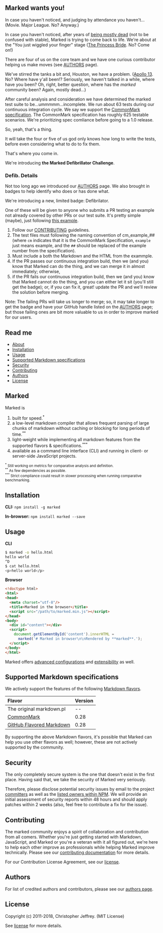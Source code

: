 ## Marked wants you!

In case you haven't noticed, and judging by attendance you haven't&hellip; (Movie. Major League. No? Anyway.)

In case you haven't noticed, after years of [being mostly dead](https://github.com/markedjs/marked/issues/1106) (not to be confused with stable), Marked is trying to come back to life. We're about at the "You just wiggled your finger" stage ([The Princess Bride](https://youtu.be/yokQ0_8__ts). No? Come on!)

There are four of us on the core team and we have one curious contributor helping us make moves (see [AUTHORS](https://github.com/markedjs/marked/blob/master/AUTHORS.md) page).

We've stirred the tanks a bit and, Houston, we have a problem. ([Apollo 13](https://youtu.be/Bti9_deF5gs). No? Where have y'all been!? Seriously, we haven't talked in a while, where have you been? Oh, right, better question, where has the *marked* community been? Again, mostly dead&hellip;)

After careful analysis and consideration we have determined the marked test suite to be&hellip;ummmmm&hellip;incomplete. We run about 63 tests during our continuous integration cycle. We say we support the [CommonMark specification](http://spec.commonmark.org/0.28/). The CommonMark specification has roughly 625 testable scenarios. We're prioritizing spec comliance before going to a 1.0 release.

So, yeah, that's a thing.

It will take the four or five of us god only knows how long to write the tests, before even considering what to do to fix them. 

That's where you come in.

We're introducing **the Marked Defibrillator Challenge**.

### Defib. Details

Not too long ago we introduced our [AUTHORS](https://github.com/markedjs/marked/blob/master/AUTHORS.md) page. We also brought in badges to help identify who does or has done what.

We're introducing a new, limited badge: Defibrilator.

One of these will be given to anyone who submits a PR testing an example not already covered by other PRs or our test suite. It's pretty simple (maybe), just following [this example](https://github.com/markedjs/marked/pull/1104).

1. Follow our [CONTRIBUTING](https://github.com/markedjs/marked/blob/master/CONTRIBUTING.md) guidelines.
2. The test files must following the naming convention of cm_example_## (where `cm` indicates that it is the CommonMark Specification, `example` just means example, and the `##` should be replaced of the example number from the specification).
3. Must include a both the Markdown and the HTML from the exammple.
4. If the PR passes our continuous integration build, then we (and you) know that Marked can do the thing, and we can merge it in almost immediately; otherwise,
5. if the PR fails our continuous integration build, then we (and you) know that Marked cannot do the thing, and you can either let it sit (you'll still get the badge); or, if you can fix it, great! update the PR and we'll review the solution before merging.

Note: The failing PRs will take us longer to merge; so, it may take longer to get the badge and have your GitHub handle listed on the [AUTHORS](https://github.com/markedjs/marked/blob/master/AUTHORS.md) page; but those failing ones are bit more valuable to us in order to improve marked for our users.

## Read me

<ul>
  <li><a href="#marked">About</a></li>
  <li><a href="#install">Installation</a></li>
  <li><a href="#usage">Usage</a></li>
  <li><a href="#specifications">Supported Markdown specifications</a></li>
  <li><a href="#security">Security</a></li>
  <li><a href="#contributing">Contributing</a></li>
  <li><a href="#authors">Authors</a></li>
  <li><a href="#license">License</a></li>
</ul>

<h2 id="marked">Marked</h2>

Marked is 

1. built for speed.<sup>*</sup>
2. a low-level markdown compiler that allows frequent parsing of large chunks of markdown without caching or blocking for long periods of time.<sup>**</sup>
3. light-weight while implementing all markdown features from the supported flavors & specifications.<sup>***</sup>
4. available as a command line interface (CLI) and running in client- or server-side JavaScript projects.

<p><small><sup>*</sup> Still working on metrics for comparative analysis and definition.</small><br>
<small><sup>**</sup> As few dependencies as possible.</small><br>
<small><sup>***</sup> Strict compliance could result in slower processing when running comparative benchmarking.</small></p>

<h2 id="installation">Installation</h2>

**CLI:** `npm install -g marked`

**In-browser:** `npm install marked --save`

<h2 id="usage">Usage</h2>

**CLI**

``` bash
$ marked -o hello.html
hello world
^D
$ cat hello.html
<p>hello world</p>
```

**Browser**

```html
<!doctype html>
<html>
<head>
  <meta charset="utf-8"/>
  <title>Marked in the browser</title>
  <script src="/path/to/marked.min.js"></script>
</head>
<body>
  <div id="content"></div>
  <script>
    document.getElementById('content').innerHTML =
      marked('# Marked in browser\n\nRendered by **marked**.');
  </script>
</body>
</html>
```


Marked offers [advanced configurations](https://github.com/markedjs/marked/blob/master/USAGE_ADVANCED.md) and [extensibility](https://github.com/markedjs/marked/blob/master/USAGE_EXTENSIBILITY.md) as well.

<h2 id="specifications">Supported Markdown specifications</h2>

We actively support the features of the following [Markdown flavors](https://github.com/commonmark/CommonMark/wiki/Markdown-Flavors).

|Flavor                                                     |Version    |
|:----------------------------------------------------------|:----------|
|The original markdown.pl                                   |--         |
|[CommonMark](http://spec.commonmark.org/0.28/)             |0.28       |
|[GitHub Flavored Markdown](https://github.github.com/gfm/) |0.28       |

By supporting the above Markdown flavors, it's possible that Marked can help you use other flavors as well; however, these are not actively supported by the community.

<h2 id="security">Security</h2>

The only completely secure system is the one that doesn't exist in the first place. Having said that, we take the security of Marked very seriously.

Therefore, please disclose potential security issues by email to the project [committers](https://github.com/markedjs/marked/blob/master/AUTHORS.md) as well as the [listed owners within NPM](https://docs.npmjs.com/cli/owner). We will provide an initial assessment of security reports within 48 hours and should apply patches within 2 weeks (also, feel free to contribute a fix for the issue).

<h2 id="contributing">Contributing</h2>

The marked community enjoys a spirit of collaboration and contribution from all comers. Whether you're just getting started with Markdown, JavaScript, and Marked or you're a veteran with it all figured out, we're here to help each other improve as professionals while helping Marked improve technically. Please see our [contributing documentation](https://github.com/markedjs/marked/blob/master/CONTRIBUTING.md) for more details.

For our Contribution License Agreement, see our [license](https://github.com/markedjs/marked/blob/master/LICENSE.md).

<h2 id="authors">Authors</h2>

For list of credited authors and contributors, please see our [authors page](https://github.com/markedjs/marked/blob/master/AUTHORS.md).

<h2 id="license">License</h2>

Copyright (c) 2011-2018, Christopher Jeffrey. (MIT License)

See [license](https://github.com/markedjs/marked/blob/master/LICENSE.md) for more details.

